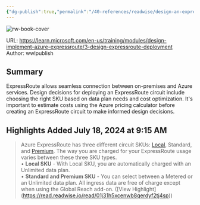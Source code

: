 ```yaml
---
{"dg-publish":true,"permalink":"/40-references/readwise/design-an-express-route-deployment-training/","tags":["rw/articles"]}
---
```



![rw-book-cover](https://learn.microsoft.com/en-us/media/open-graph-image.png)

  

URL: <https://learn.microsoft.com/en-us/training/modules/design-implement-azure-expressroute/3-design-expressroute-deployment>  
Author: wwlpublish

## Summary

ExpressRoute allows seamless connection between on-premises and Azure services. Design decisions for deploying an ExpressRoute circuit include choosing the right SKU based on data plan needs and cost optimization. It's important to estimate costs using the Azure pricing calculator before creating an ExpressRoute circuit to make informed design decisions.

## Highlights Added July 18, 2024 at 9:15 AM

> Azure ExpressRoute has three different circuit SKUs: [Local](https://learn.microsoft.com/en-us/azure/expressroute/expressroute-faqs), Standard, and [Premium](https://learn.microsoft.com/en-us/azure/expressroute/expressroute-faqs). The way you are charged for your ExpressRoute usage varies between these three SKU types.  
> • **Local SKU** - With Local SKU, you are automatically charged with an Unlimited data plan.  
> • **Standard and Premium SKU** - You can select between a Metered or an Unlimited data plan. All ingress data are free of charge except when using the Global Reach add-on. ([View Highlight] (<https://read.readwise.io/read/01j31h5xcenwb8qerdyf2tj4sp>))
